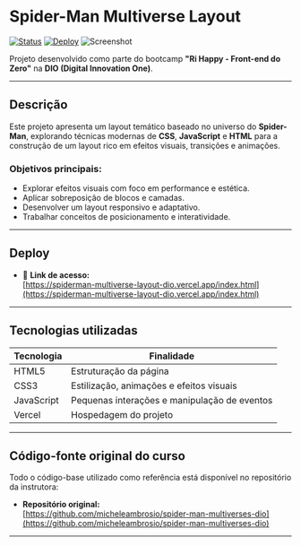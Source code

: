 # Spider-Man Multiverse Layout

[![Status](https://img.shields.io/badge/status-online-brightgreen)](https://spiderman-multiverse-layout-dio.vercel.app/index.html)
[![Deploy](https://img.shields.io/badge/deploy-vercel-black?logo=vercel)](https://spiderman-multiverse-layout-dio.vercel.app/index.html)
![Screenshot](https://github.com/user-attachments/assets/ca99ecf2-61b5-4c2e-a522-a3f387fccea0)

Projeto desenvolvido como parte do bootcamp **"Ri Happy - Front-end do Zero"** na **DIO (Digital Innovation One)**.

---

## Descrição

Este projeto apresenta um layout temático baseado no universo do **Spider-Man**, explorando técnicas modernas de **CSS**, **JavaScript** e **HTML** para a construção de um layout rico em efeitos visuais, transições e animações.

### Objetivos principais:

- Explorar efeitos visuais com foco em performance e estética.
- Aplicar sobreposição de blocos e camadas.
- Desenvolver um layout responsivo e adaptativo.
- Trabalhar conceitos de posicionamento e interatividade.

---

## Deploy

- 🔗 **Link de acesso:**  
[https://spiderman-multiverse-layout-dio.vercel.app/index.html](https://spiderman-multiverse-layout-dio.vercel.app/index.html)

---

## Tecnologias utilizadas

| Tecnologia | Finalidade |
| ----------- | ----------- |
| HTML5 | Estruturação da página |
| CSS3 | Estilização, animações e efeitos visuais |
| JavaScript | Pequenas interações e manipulação de eventos |
| Vercel | Hospedagem do projeto |

---
## Código-fonte original do curso

Todo o código-base utilizado como referência está disponível no repositório da instrutora:

- **Repositório original:**  
[https://github.com/micheleambrosio/spider-man-multiverses-dio](https://github.com/micheleambrosio/spider-man-multiverses-dio)

---
